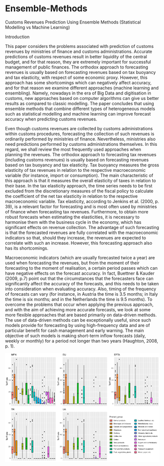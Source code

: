 # Ensemble-Methods
Customs Revenues Prediction Using Ensemble Methods (Statistical Modelling vs Machine Learning)
                                                                                                                              
        
Introduction

This paper considers the problems associated with prediction of customs revenues by
ministries of finance and customs administrations. Accurate predictions of customs
revenues result in better liquidity of the central budget, and for that reason, they are
extremely important for successful management of public finances. The orthodox
approach to forecasting revenues is usually based on forecasting revenues based on
tax buoyancy and tax elasticity, with respect of some economic proxy. However, this
approach has some shortcomings which can negatively affect accuracy, and for that
reason we examine different approaches (machine learning and ensembling). Namely,
nowadays in the era of Big Data and digitisation in customs, new approaches based
on computer algorithms can give us better results as compared to classic modelling.
The paper concludes that using ensemble methods that combine different types of
heterogeneous models such as statistical modelling and machine learning can improve
forecast accuracy when predicting customs revenues.

Even though customs revenues are collected by customs administrations within customs procedures,
forecasting the collection of such revenues is ordinarily performed by ministries of finance.
Nevertheless, ministries also need predictions performed by customs administrations themselves. In
this regard, we shall review the most frequently used approaches when planning the revenues.
The orthodox approach to forecasting tax revenues (including customs revenues) is usually based
on forecasting revenues based on tax buoyancy and tax elasticity. Tax buoyancy measures the gross
elasticity of tax revenues in relation to the respective macroeconomic variable (for instance, import
or consumption). The main characteristic of this approach is that it measures the overall elasticity of
taxes in relation to their base. In the tax elasticity approach, the time series needs to be first excluded
from the discretionary measures of the fiscal policy to calculate the coefficient of the net tax elasticity
in relation to the respective macroeconomic variable. Tax elasticity, according to Jenkins et al.
(2000, p. 39), is a relevant factor for forecasting and is most often used by ministries of finance when
forecasting tax revenues. Furthermore, to obtain more robust forecasts when estimating the elasticities,
it is necessary to harmonise them with the business cycle in the economy, which has significant effects
on revenue collection. The advantage of such forecasting is that the forecasted revenues are fully
correlated with the macroeconomic indicators so that, should they increase, the revenues are expected
to correlate with such an increase. However, this forecasting approach also has its shortcomings.


Macroeconomic indicators (which are usually forecasted twice a year) are used when forecasting
the revenues, but from the moment of their forecasting to the moment of realisation, a certain period
passes which can have negative effects on the forecast accuracy. In fact, Buettner & Kauder (2009, p.7)
point out that the circumstances that the forecasters face can significantly affect the accuracy of the
forecasts, and this needs to be taken into consideration when evaluating accuracy. Also, timing of the
frequency of forecasts can vary (for instance, in Austria the time is 3.5 months; in Italy the time is six
months; and in the Netherlands the time is 9.5 months).
To overcome the problems that occur when applying the previous approach, and with the aim of
achieving more accurate forecasts, we look at some more flexible approaches that are based primarily
on data-driven methods. The use of data-driven methods can be exceptionally useful, since such
models provide for forecasting by using high-frequency data and are of particular benefit for cash
management and early warning. The main objective of such models is making short-term inflow
forecasts (daily, weekly or monthly) for a period not longer than two years (Haughton, 2008, p. 1).


<p aligh="center">
<img src="https://github.com/jordans78/Ensemble-Methods/blob/main/Documentation/Figure_2.png" 
with="50%" height="50%"/> 
</p>   






